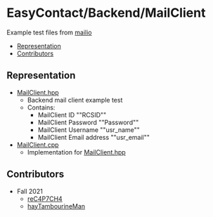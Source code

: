 # EasyContact/Backend/MailClient
Example test files from [mailio](https://github.com/karastojko/mailio)
- [Representation](#representation)
- [Contributors](#contributors)

## Representation
- [MailClient.hpp](example_test_file/MailClient.hpp)
  - Backend mail client example test
  - Contains:
    - MailClient ID ""RCSID""
    - MailClient Password ""Password""
    - MailClient Username ""usr_name""
    - MailClient Email address ""usr_email""
- [MailClient.cpp](example_test_file/MailClient.cpp)
  - Implementation for [MailClient.hpp](example_test_file/MailClient.hpp)

## Contributors
- Fall 2021
  - [reC4P7CH4](https://github.com/reC4P7CH4/)
  - [hayTambourineMan](https://github.com/hayTambourineMan/)

